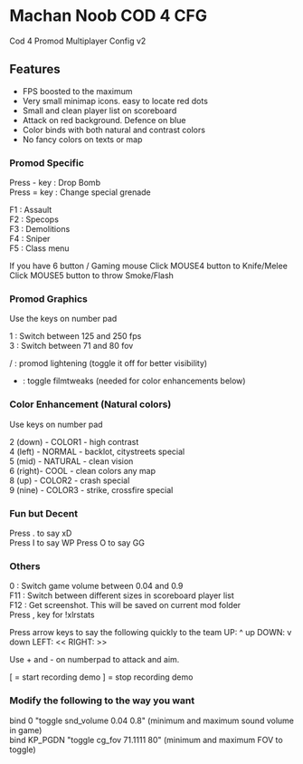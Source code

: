 # Machan Noob COD 4 CFG  
Cod 4 Promod Multiplayer Config v2  
  
## Features  
  
- FPS boosted to the maximum
- Very small minimap icons. easy to locate red dots  
- Small and clean player list on scoreboard  
- Attack on red background. Defence on blue  
- Color binds with both natural and contrast colors  
- No fancy colors on texts or map  
  
### Promod Specific  
  
Press - key : Drop Bomb  
Press = key : Change special grenade  
  
F1 : Assault  
F2 : Specops  
F3 : Demolitions  
F4 : Sniper  
F5 : Class menu  
  
If you have 6 button / Gaming mouse 
Click MOUSE4 button to Knife/Melee
Click MOUSE5 button to throw Smoke/Flash
  
### Promod Graphics  
Use the keys on number pad  
  
1 : Switch between 125 and 250 fps  
3 : Switch between 71 and 80 fov  
  
/ : promod lightening (toggle it off for better visibility)  
* : toggle filmtweaks (needed for color enhancements below)  
    
### Color Enhancement (Natural colors)  
Use keys on number pad  
  
2 (down) - COLOR1 - high contrast  
4 (left) - NORMAL - backlot, citystreets special  
5 (mid)  - NATURAL - clean vision  
6 (right)- COOL - clean colors any map  
8 (up)   - COLOR2 - crash special  
9 (nine) - COLOR3 - strike, crossfire special   
  
### Fun but Decent  
  
Press . to say xD  
Press I to say WP
Press O to say GG
  
### Others  
  
0 : Switch game volume between 0.04 and 0.9  
F11 : Switch between different sizes in scoreboard player list  
F12 : Get screenshot. This will be saved on current mod folder  
Press , key for !xlrstats 

Press arrow keys to say the following quickly to the team
UP: ^ up
DOWN: v down
LEFT: <<
RIGHT: >>

Use + and - on numberpad to attack and aim.  
  
[ = start recording demo
] = stop recording demo

### Modify the following to the way you want  

bind 0 "toggle snd_volume 0.04 0.8" (minimum and maximum sound volume in game)  
bind KP_PGDN "toggle cg_fov 71.1111 80" (minimum and maximum FOV to toggle)  
